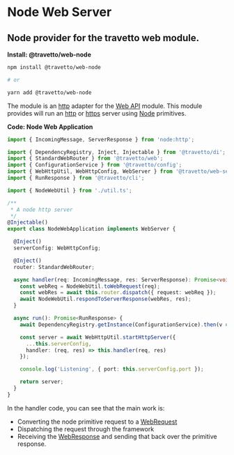 <!-- This file was generated by @travetto/doc and should not be modified directly -->
<!-- Please modify https://github.com/travetto/travetto/tree/main/module/web-node/DOC.tsx and execute "npx trv doc" to rebuild -->
# Node Web Server

## Node provider for the travetto web module.

**Install: @travetto/web-node**
```bash
npm install @travetto/web-node

# or

yarn add @travetto/web-node
```

The module is an [http](https://nodejs.org/api/http.html) adapter for the [Web API](https://github.com/travetto/travetto/tree/main/module/web#readme "Declarative api for Web Applications with support for the dependency injection.") module.  This module provides will run an [http](https://nodejs.org/api/http.html) or [https](https://nodejs.org/api/https.html) server using [Node](https://nodejs.org) primitives.

**Code: Node Web Application**
```typescript
import { IncomingMessage, ServerResponse } from 'node:http';

import { DependencyRegistry, Inject, Injectable } from '@travetto/di';
import { StandardWebRouter } from '@travetto/web';
import { ConfigurationService } from '@travetto/config';
import { WebHttpUtil, WebHttpConfig, WebServer } from '@travetto/web-server';
import { RunResponse } from '@travetto/cli';

import { NodeWebUtil } from './util.ts';

/**
 * A node http server
 */
@Injectable()
export class NodeWebApplication implements WebServer {

  @Inject()
  serverConfig: WebHttpConfig;

  @Inject()
  router: StandardWebRouter;

  async handler(req: IncomingMessage, res: ServerResponse): Promise<void> {
    const webReq = NodeWebUtil.toWebRequest(req);
    const webRes = await this.router.dispatch({ request: webReq });
    await NodeWebUtil.respondToServerResponse(webRes, res);
  }

  async run(): Promise<RunResponse> {
    await DependencyRegistry.getInstance(ConfigurationService).then(v => v.initBanner());

    const server = await WebHttpUtil.startHttpServer({
      ...this.serverConfig,
      handler: (req, res) => this.handler(req, res)
    });

    console.log('Listening', { port: this.serverConfig.port });

    return server;
  }
}
```

In the handler code, you can see that the main work is:
   *  Converting the node primitive request to a  [WebRequest](https://github.com/travetto/travetto/tree/main/module/web/src/types/request.ts#L11)
   *  Dispatching the request through the framework
   *  Receiving the [WebResponse](https://github.com/travetto/travetto/tree/main/module/web/src/types/response.ts#L3) and sending that back over the primitive response.
